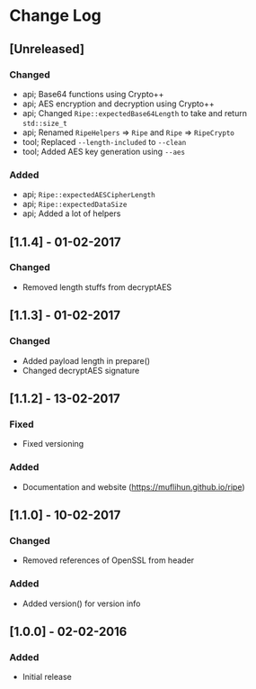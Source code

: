 # Change Log

## [Unreleased]
### Changed
- api; Base64 functions using Crypto++
- api; AES encryption and decryption using Crypto++
- api; Changed `Ripe::expectedBase64Length` to take and return `std::size_t`
- api; Renamed `RipeHelpers` => `Ripe` and `Ripe` => `RipeCrypto`
- tool; Replaced `--length-included` to `--clean`
- tool; Added AES key generation using `--aes`
### Added
- api; `Ripe::expectedAESCipherLength`
- api; `Ripe::expectedDataSize`
- api; Added a lot of helpers

## [1.1.4] - 01-02-2017
### Changed
- Removed length stuffs from decryptAES

## [1.1.3] - 01-02-2017
### Changed
- Added payload length in prepare()
- Changed decryptAES signature

## [1.1.2] - 13-02-2017
### Fixed
- Fixed versioning

### Added
- Documentation and website (https://muflihun.github.io/ripe)

## [1.1.0] - 10-02-2017
### Changed
- Removed references of OpenSSL from header

### Added
* Added version() for version info

## [1.0.0] - 02-02-2016
### Added
- Initial release
